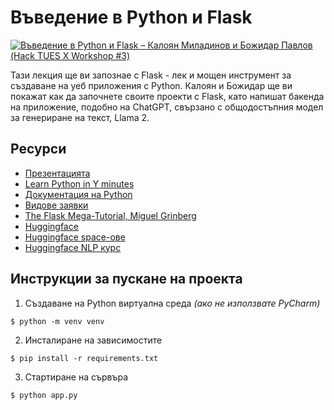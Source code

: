 # Въведение в Python и Flask

[![Въведение в Python и Flask – Калоян Миладинов и Божидар Павлов (Hack TUES X Workshop #3)](https://img.youtube.com/vi/eEodMLM3RY0/0.jpg "Гледай записа в YouTube")](https://youtube.com/watch?v=eEodMLM3RY0)

Тази лекция ще ви запознае с Flask - лек и мощен инструмент за създаване на уеб приложения с Python. Калоян и Божидар ще ви покажат как да започнете своите проекти с Flask, като напишат бакенда на приложение, подобно на ChatGPT, свързано с общодостъпния модел за генериране на текст, Llama 2.

## Ресурси

- [Презентацията](./docs/Python%20-%20Flask%20Presentation.pdf)
- [Learn Python in Y minutes](https://learnxinyminutes.com/docs/python/)
- [Документация на Python](https://docs.python.org/3/)
- [Видове заявки](https://developer.mozilla.org/en-US/docs/Web/HTTP/Methods)
- [The Flask Mega-Tutorial, Miguel Grinberg](https://blog.miguelgrinberg.com/post/the-flask-mega-tutorial-part-i-hello-world)
- [Huggingface](https://huggingface.co/)
- [Huggingface space-ове](https://huggingface.co/spaces)
- [Huggingface NLP курс](https://huggingface.co/learn/nlp-course)

## Инструкции за пускане на проекта

1. Създаване на Python виртуална среда *(ако не използвате PyCharm)*
```console
$ python -m venv venv
```

2. Инсталиране на зависимостите
```console
$ pip install -r requirements.txt
```

3. Стартиране на сървъра
```console
$ python app.py
```
